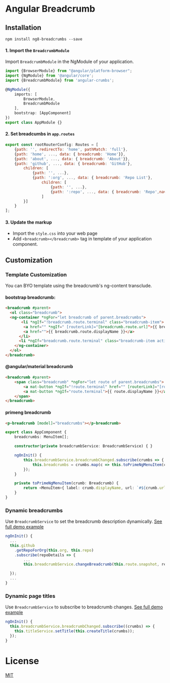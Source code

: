 # Angular Breadcrumb

## Installation

```shell
npm install ng8-breadcrumbs --save
```

#### 1. Import the `BreadcrumbModule`
Import `BreadcrumbModule` in the NgModule of your application.

```typescript
import {BrowserModule} from "@angular/platform-browser";
import {NgModule} from '@angular/core';
import {BreadcrumbModule} from 'angular-crumbs';

@NgModule({
    imports: [
        BrowserModule,
        BreadcrumbModule
    ],
    bootstrap: [AppComponent]
})
export class AppModule {}
```

#### 2. Set breadcumbs in `app.routes`
```javascript
export const rootRouterConfig: Routes = [  
    {path: '', redirectTo: 'home', pathMatch: 'full'},  
    {path: 'home', ..., data: { breadcrumb: 'Home'}},  
    {path: 'about', ..., data: { breadcrumb: 'About'}},  
    {path: 'github', ..., data: { breadcrumb: 'GitHub'},  
        children: [  
            {path: '', ...},  
            {path: ':org', ..., data: { breadcrumb: 'Repo List'},  
                children: [  
                    {path: '', ...},  
                    {path: ':repo', ..., data: { breadcrumb: 'Repo',navigable:true}}  
                ]  
        }]  
    }  
];
```

#### 3. Update the markup
- Import the `style.css` into your web page
- Add `<breadcrumb></breadcrumb>` tag in template of your application component.

## Customization

### Template Customization

You can BYO template using the breadcrumb's ng-content transclude. 

#### bootstrap breadcrumb:

```html 
<breadcrumb #parent>  
  <ol class="breadcrumb">
  <ng-container *ngFor="let breadcrumb of parent.breadcrumbs">
       <li *ngIf="!breadcrumb.route.terminal" class="breadcrumb-item">
        <a href="" *ngIf=" [routerLink]="[breadcrumb.route.url]">{{ breadcrumb.route.displayName }}</a>
        <a href="">{{ breadcrumb.route.displayName }}</a>
      </li>
      <li *ngIf="breadcrumb.route.terminal" class="breadcrumb-item active" aria-current="page">{{ breadcrumb.route.displayName }}</li>
    </ng-container>    
  </ol>
</breadcrumb>  
```

#### @angular/material breadcrumb

```html
<breadcrumb #parent>
    <span class="breadcrumb" *ngFor="let route of parent.breadcrumbs">
        <a mat-button *ngIf="!route.terminal" href="" [routerLink]="[route.url]">{{ route.displayName }}</a>
        <a mat-button *ngIf="route.terminal">{{ route.displayName }}</a>
    </span>
</breadcrumb>
```

#### primeng breadcrumb

```html
<p-breadcrumb [model]="breadcrumbs"></p-breadcrumb>
```
```typescript
export class AppComponent {
    breadcrumbs: MenuItem[];

    constructor(private breadcrumbService: BreadcrumbService) { }

    ngOnInit() {
        this.breadcrumbService.breadcrumbChanged.subscribe(crumbs => {
            this.breadcrumbs = crumbs.map(c => this.toPrimeNgMenuItem(c));
        });
    }

    private toPrimeNgMenuItem(crumb: Breadcrumb) {
        return <MenuItem>{ label: crumb.displayName, url: `#${crumb.url}`}
    }
}
```

### Dynamic breadcrumbs 

Use `BreadcrumbService` to set the breadcrumb description dynamically. [See full demo example](https://github.com/emilol/angular-crumbs/blob/master/demos/demo-angular-six/src/app/shared/github/repo-detail/repo-detail.component.ts)

```typescript
ngOnInit() {
  ...      
  this.github
    .getRepoForOrg(this.org, this.repo)
    .subscribe(repoDetails => {
        ...
        this.breadcrumbService.changeBreadcrumb(this.route.snapshot, repoDetails.name);

  });
  ...
}
```

### Dynamic page titles

Use `BreadcrumbService` to subscribe to breadcrumb changes. [See full demo example](https://github.com/emilol/angular-crumbs/blob/master/demos/demo-angular-six/projects/bootstrap-demo/src/app/app.component.ts)

```typescript
ngOnInit() {
  this.breadcrumbService.breadcrumbChanged.subscribe((crumbs) => {
    this.titleService.setTitle(this.createTitle(crumbs));
  });
}
```

# License
 [MIT](/LICENSE)
